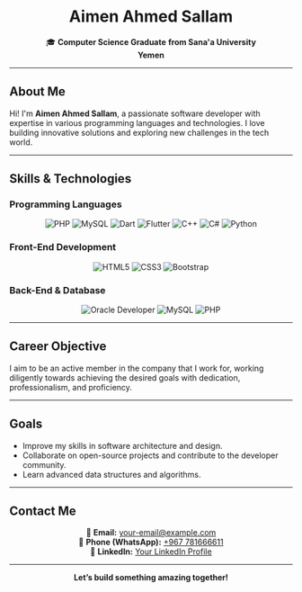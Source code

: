 
<h1 align="center"> Aimen Ahmed Sallam</h1>
<p align="center">
  🎓 <b>Computer Science Graduate</b> <b> from Sana'a University </b><br>
        <b>Yemen</b>
</p>

---

## About Me
Hi! I'm **Aimen Ahmed Sallam**, a passionate software developer with expertise in various programming languages and technologies. I love building innovative solutions and exploring new challenges in the tech world.  

---

## Skills & Technologies
### Programming Languages
<div align="center">
  <img src="https://img.shields.io/badge/PHP-777BB4?style=for-the-badge&logo=php&logoColor=white" alt="PHP" />
  <img src="https://img.shields.io/badge/MySQL-4479A1?style=for-the-badge&logo=mysql&logoColor=white" alt="MySQL" />
  <img src="https://img.shields.io/badge/Dart-0175C2?style=for-the-badge&logo=dart&logoColor=white" alt="Dart" />
  <img src="https://img.shields.io/badge/Flutter-02569B?style=for-the-badge&logo=flutter&logoColor=white" alt="Flutter" />
  <img src="https://img.shields.io/badge/C++-00599C?style=for-the-badge&logo=cplusplus&logoColor=white" alt="C++" />
  <img src="https://img.shields.io/badge/C%23-239120?style=for-the-badge&logo=csharp&logoColor=white" alt="C#" />
  <img src="https://img.shields.io/badge/Python-3776AB?style=for-the-badge&logo=python&logoColor=white" alt="Python" />
</div>

### Front-End Development
<div align="center">
  <img src="https://img.shields.io/badge/HTML5-E34F26?style=for-the-badge&logo=html5&logoColor=white" alt="HTML5" />
  <img src="https://img.shields.io/badge/CSS3-1572B6?style=for-the-badge&logo=css3&logoColor=white" alt="CSS3" />
  <img src="https://img.shields.io/badge/Bootstrap-7952B3?style=for-the-badge&logo=bootstrap&logoColor=white" alt="Bootstrap" />
</div>

### Back-End & Database
<div align="center">
  <img src="https://img.shields.io/badge/Oracle-F80000?style=for-the-badge&logo=oracle&logoColor=white" alt="Oracle Developer" />
  <img src="https://img.shields.io/badge/MySQL-4479A1?style=for-the-badge&logo=mysql&logoColor=white" alt="MySQL" />
  <img src="https://img.shields.io/badge/PHP-777BB4?style=for-the-badge&logo=php&logoColor=white" alt="PHP" />
</div>

---
## Career Objective 

I aim to be an active member in the company that I work for, working diligently towards achieving the desired goals with dedication, professionalism, and proficiency.  

---

## Goals
- Improve my skills in software architecture and design.  
- Collaborate on open-source projects and contribute to the developer community.  
- Learn advanced data structures and algorithms.  

---

## Contact Me
<p align="center">
  📧 <b>Email:</b> <a href="mailto:your-email@example.com">your-email@example.com</a> <br>
  📱 <b>Phone (WhatsApp):</b> <a href="https://wa.me/967781666611">+967 781666611</a> <br>
  💼 <b>LinkedIn:</b> <a href="https://www.linkedin.com/in/your-profile">Your LinkedIn Profile</a>
</p>

---

<div align="center">
   <b>Let’s build something amazing together!</b> 
</div>
